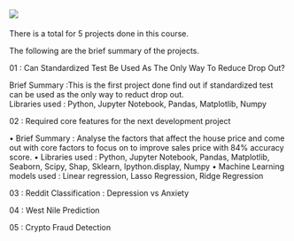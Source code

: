 # ![](https://ga-dash.s3.amazonaws.com/production/assets/logo-9f88ae6c9c3871690e33280fcf557f33.png) 

There is a total for 5 projects done in this course.

The following are the brief summary of the projects.


01 : Can Standardized Test Be Used As The Only Way To Reduce Drop Out?

Brief Summary :This is the first project done find out if standardized test can be used as the only way to reduct drop out.
<br>
Libraries used : Python, Jupyter Notebook, Pandas, Matplotlib, Numpy

02 : Required core features for the next development project

• Brief Summary : Analyse the factors that affect the house price and come out with core factors to focus on to improve sales price with 84% accuracy score.
• Libraries used : Python, Jupyter Notebook, Pandas, Matplotlib, Seaborn, Scipy, Shap,
Sklearn, Ipython.display, Numpy
• Machine Learning models used : Linear regression, Lasso Regression, Ridge Regression


03 : Reddit Classification : Depression vs Anxiety


04 : West Nile Prediction


05 : Crypto Fraud Detection


